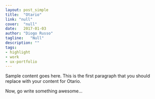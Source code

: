 ```yaml
---
layout: post_simple
title:  "Otario"
link: "null"
cover:  "null"
date:   2017-01-03
author: "Diogo Russo"
tagline:   "Null"
description: ""
tags:
- highlight
- work
- ux-portfolio
---
```

 
Sample content goes here. This is the first paragraph that you should replace with your content for Otario.
 
Now, go write something awesome...
